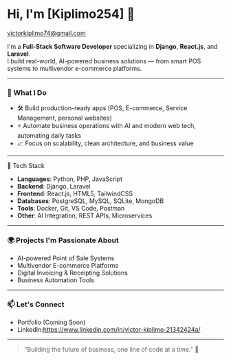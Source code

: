 # Hi, I'm [Kiplimo254] 👋
victorkiplimo74@gmail.com

I'm a **Full-Stack Software Developer** specializing in **Django**, **React.js**, and **Laravel**.  
I build real-world, AI-powered business solutions — from smart POS systems to multivendor e-commerce platforms.

---

### 🚀 What I Do
- 🛠️ Build production-ready apps (POS, E-commerce, Service Management, personal websites)
- ⚡ Automate business operations with AI and modern web tech, automating daily tasks
- 📈 Focus on scalability, clean architecture, and business value

---

 🧰 Tech Stack
- **Languages**: Python, PHP, JavaScript
- **Backend**: Django, Laravel
- **Frontend**: React.js, HTML5, TailwindCSS
- **Databases**: PostgreSQL, MySQL, SQLite, MongoDB
- **Tools**: Docker, Git, VS Code, Postman
- **Other**: AI Integration, REST APIs, Microservices

---

### 🌍 Projects I'm Passionate About
- AI-powered Point of Sale Systems
- Multivendor E-commerce Platforms
- Digital Invoicing & Receipting Solutions
- Business Automation Tools

---

### 📫 Let's Connect
- Portfolio (Coming Soon)
- LinkedIn:https://www.linkedin.com/in/victor-kiplimo-21342424a/

---

> "Building the future of business, one line of code at a time." 🚀

